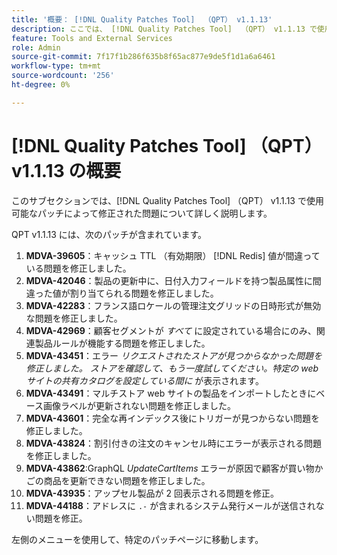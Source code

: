 ```yaml
---
title: '概要： [!DNL Quality Patches Tool]  （QPT） v1.1.13'
description: ここでは、 [!DNL Quality Patches Tool]  （QPT） v1.1.13 で使用可能なパッチによって修正された問題について詳しく説明します。
feature: Tools and External Services
role: Admin
source-git-commit: 7f17f1b286f635b8f65ac877e9de5f1d1a6a6461
workflow-type: tm+mt
source-wordcount: '256'
ht-degree: 0%

---
```


# [!DNL Quality Patches Tool] （QPT） v1.1.13 の概要

このサブセクションでは、[!DNL Quality Patches Tool] （QPT） v1.1.13 で使用可能なパッチによって修正された問題について詳しく説明します。

QPT v1.1.13 には、次のパッチが含まれています。

1. **MDVA-39605**：キャッシュ TTL （有効期限） [!DNL Redis] 値が間違っている問題を修正しました。
1. **MDVA-42046**：製品の更新中に、日付入力フィールドを持つ製品属性に間違った値が割り当てられる問題を修正しました。
1. **MDVA-42283**：フランス語ロケールの管理注文グリッドの日時形式が無効な問題を修正しました。
1. **MDVA-42969**：顧客セグメントが *すべて* に設定されている場合にのみ、関連製品ルールが機能する問題を修正しました。
1. **MDVA-43451**：エラー *リクエストされたストアが見つからなかった問題を修正しました。 ストアを確認して、もう一度試してください。特定の web サイトの共有カタログを設定している間に* が表示されます。
1. **MDVA-43491**：マルチストア web サイトの製品をインポートしたときにベース画像ラベルが更新されない問題を修正しました。
1. **MDVA-43601**：完全な再インデックス後にトリガーが見つからない問題を修正しました。
1. **MDVA-43824**：割引付きの注文のキャンセル時にエラーが表示される問題を修正しました。
1. **MDVA-43862**:GraphQL *UpdateCartItems* エラーが原因で顧客が買い物かごの商品を更新できない問題を修正しました。
1. **MDVA-43935**：アップセル製品が 2 回表示される問題を修正。
1. **MDVA-44188**：アドレスに `.-` が含まれるシステム発行メールが送信されない問題を修正。

左側のメニューを使用して、特定のパッチページに移動します。
